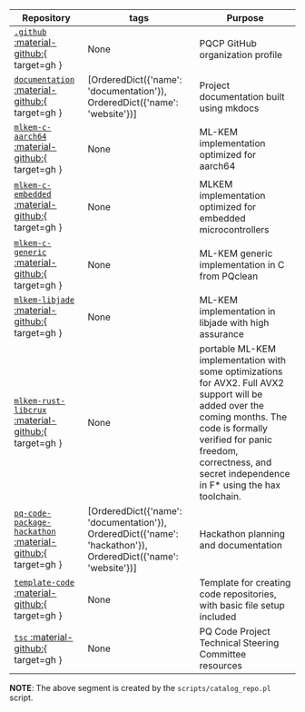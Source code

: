 | Repository | tags | Purpose |
| --- | --- | --- |
| [`.github` :material-github:](https://github.com/pq-code-package/.github){ target=gh } | None | PQCP GitHub organization profile |
| [`documentation` :material-github:](https://github.com/pq-code-package/documentation){ target=gh } | [OrderedDict({'name': 'documentation'}), OrderedDict({'name': 'website'})] | Project documentation built using mkdocs |
| [`mlkem-c-aarch64` :material-github:](https://github.com/pq-code-package/mlkem-c-aarch64){ target=gh } | None | ML-KEM implementation optimized for aarch64 |
| [`mlkem-c-embedded` :material-github:](https://github.com/pq-code-package/mlkem-c-embedded){ target=gh } | None | MLKEM implementation optimized for embedded microcontrollers |
| [`mlkem-c-generic` :material-github:](https://github.com/pq-code-package/mlkem-c-generic){ target=gh } | None | ML-KEM generic implementation in C from PQclean |
| [`mlkem-libjade` :material-github:](https://github.com/pq-code-package/mlkem-libjade){ target=gh } | None | ML-KEM implementation in libjade with high assurance |
| [`mlkem-rust-libcrux` :material-github:](https://github.com/pq-code-package/mlkem-rust-libcrux){ target=gh } | None | portable ML-KEM implementation with some optimizations for AVX2. Full AVX2 support will be added over the coming months. The code is formally verified for panic freedom, correctness, and secret independence in F* using the hax toolchain. |
| [`pq-code-package-hackathon` :material-github:](https://github.com/pq-code-package/pq-code-package-hackathon){ target=gh } | [OrderedDict({'name': 'documentation'}), OrderedDict({'name': 'hackathon'}), OrderedDict({'name': 'website'})] | Hackathon planning and documentation |
| [`template-code` :material-github:](https://github.com/pq-code-package/template-code){ target=gh } | None | Template for creating code repositories, with basic file setup included |
| [`tsc` :material-github:](https://github.com/pq-code-package/tsc){ target=gh } | None | PQ Code Project Technical Steering Committee resources |


**NOTE**: The above segment is created by the `scripts/catalog_repo.pl` script. 